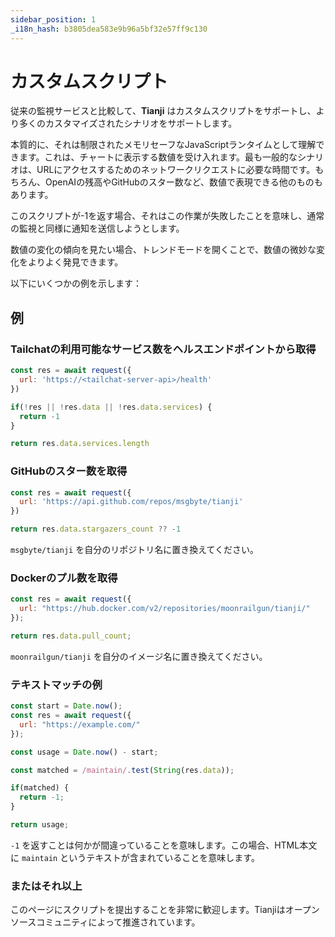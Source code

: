 ```yaml
---
sidebar_position: 1
_i18n_hash: b3805dea583e9b96a5bf32e57ff9c130
---
```

# カスタムスクリプト

従来の監視サービスと比較して、**Tianji** はカスタムスクリプトをサポートし、より多くのカスタマイズされたシナリオをサポートします。

本質的に、それは制限されたメモリセーフなJavaScriptランタイムとして理解できます。これは、チャートに表示する数値を受け入れます。最も一般的なシナリオは、URLにアクセスするためのネットワークリクエストに必要な時間です。もちろん、OpenAIの残高やGitHubのスター数など、数値で表現できる他のものもあります。

このスクリプトが-1を返す場合、それはこの作業が失敗したことを意味し、通常の監視と同様に通知を送信しようとします。

数値の変化の傾向を見たい場合、トレンドモードを開くことで、数値の微妙な変化をよりよく発見できます。

以下にいくつかの例を示します：

## 例

### Tailchatの利用可能なサービス数をヘルスエンドポイントから取得

```js
const res = await request({
  url: 'https://<tailchat-server-api>/health'
})

if(!res || !res.data || !res.data.services) {
  return -1
}

return res.data.services.length
```

### GitHubのスター数を取得

```js
const res = await request({
  url: 'https://api.github.com/repos/msgbyte/tianji'
})

return res.data.stargazers_count ?? -1
```

`msgbyte/tianji` を自分のリポジトリ名に置き換えてください。

### Dockerのプル数を取得

```js
const res = await request({
  url: "https://hub.docker.com/v2/repositories/moonrailgun/tianji/"
});

return res.data.pull_count;
```

`moonrailgun/tianji` を自分のイメージ名に置き換えてください。

### テキストマッチの例

```js
const start = Date.now();
const res = await request({
  url: "https://example.com/"
});

const usage = Date.now() - start;

const matched = /maintain/.test(String(res.data));

if(matched) {
  return -1;
}

return usage;
```

`-1` を返すことは何かが間違っていることを意味します。この場合、HTML本文に `maintain` というテキストが含まれていることを意味します。

### またはそれ以上

このページにスクリプトを提出することを非常に歓迎します。Tianjiはオープンソースコミュニティによって推進されています。

